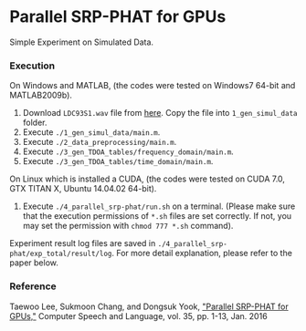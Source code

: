 # Parallel SRP-PHAT for GPUs
Simple Experiment on Simulated Data.
### Execution
On Windows and MATLAB, (the codes were tested on Windows7 64-bit and MATLAB2009b).
 1. Download `LDC93S1.wav` file from [here](https://www.google.com/url?q=https%3A%2F%2Fcatalog.ldc.upenn.edu%2Fdesc%2Faddenda%2FLDC93S1.wav&sa=D&sntz=1&usg=AFQjCNE1QtQownD3lvimnRxuWBXkutWotg). Copy the file into `1_gen_simul_data` folder.
 2. Execute `./1_gen_simul_data/main.m`.
 3. Execute `./2_data_preprocessing/main.m`.
 4. Execute `./3_gen_TDOA_tables/frequency_domain/main.m`.
 5. Execute `./3_gen_TDOA_tables/time_domain/main.m`.

On Linux which is installed a CUDA, (the codes were tested on CUDA 7.0, GTX TITAN X, Ubuntu 14.04.02 64-bit).
 1. Execute `./4_parallel_srp-phat/run.sh` on a terminal. (Please make sure that the execution permissions of `*.sh` files are set correctly. If not, you may set the permission with `chmod 777 *.sh` command).

Experiment result log files are saved in `./4_parallel_srp-phat/exp_total/result/log`. For more detail explanation, please refer to the paper below.

### Reference
Taewoo Lee, Sukmoon Chang, and Dongsuk Yook, ["Parallel SRP-PHAT for GPUs,"](http://www.sciencedirect.com/science/article/pii/S0885230815000455)
 Computer Speech and Language, vol. 35, pp. 1-13, Jan. 2016
